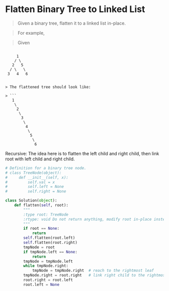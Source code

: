 # Flatten Binary Tree to Linked List

> Given a binary tree, flatten it to a linked list in-place.

> For example,

> Given

> ```
         1
        / \
       2   5
      / \   \
     3   4   6
```

> The flattened tree should look like:

> ```
   1
    \
     2
      \
       3
        \
         4
          \
           5
            \
             6
```

Recursive: The idea here is to flatten the left child and right child, then link root with left child and right child.

```Python
# Definition for a binary tree node.
# class TreeNode(object):
#     def __init__(self, x):
#         self.val = x
#         self.left = None
#         self.right = None

class Solution(object):
    def flatten(self, root):
        """
        :type root: TreeNode
        :rtype: void Do not return anything, modify root in-place instead.
        """
        if root == None:
            return
        self.flatten(root.left)
        self.flatten(root.right)
        tmpNode = root
        if tmpNode.left == None:
            return
        tmpNode = tmpNode.left
        while tmpNode.right:
            tmpNode = tmpNode.right  # reach to the rightmost leaf
        tmpNode.right = root.right   # link right child to the rightmost of left child
        root.right = root.left
        root.left = None
```
